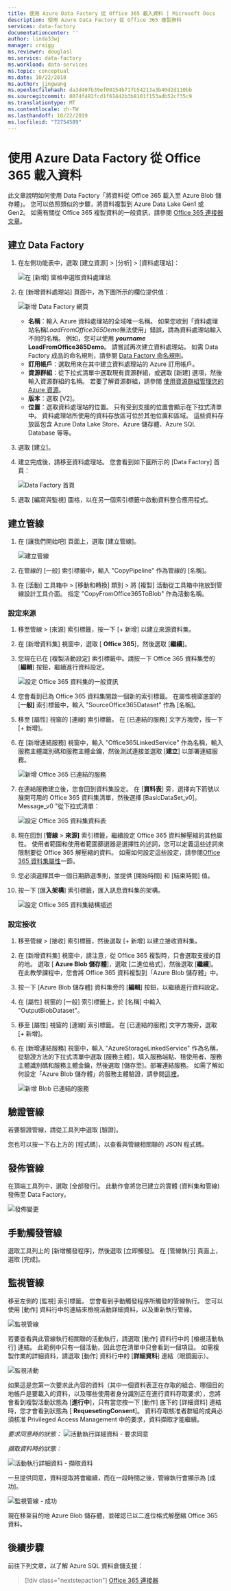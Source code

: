 ```yaml
---
title: 使用 Azure Data Factory 從 Office 365 載入資料 | Microsoft Docs
description: 使用 Azure Data Factory 從 Office 365 複製資料
services: data-factory
documentationcenter: ''
author: linda33wj
manager: craigg
ms.reviewer: douglasl
ms.service: data-factory
ms.workload: data-services
ms.topic: conceptual
ms.date: 10/22/2018
ms.author: jingwang
ms.openlocfilehash: da3d407b39ef00154b717b54213a3b40d2d110bb
ms.sourcegitcommit: 8074f482fcd1f61442b3b8101f153adb52cf35c9
ms.translationtype: MT
ms.contentlocale: zh-TW
ms.lasthandoff: 10/22/2019
ms.locfileid: "72754589"
---
```

# <a name="load-data-from-office-365-by-using-azure-data-factory"></a>使用 Azure Data Factory 從 Office 365 載入資料

此文章說明如何使用 Data Factory「將資料從 Office 365 載入至 Azure Blob 儲存體」。 您可以依照類似的步驟，將資料複製到 Azure Data Lake Gen1 或 Gen2。 如需有關從 Office 365 複製資料的一般資訊，請參閱 [Office 365 連接器文章](connector-office-365.md)。

## <a name="create-a-data-factory"></a>建立 Data Factory

1. 在左側功能表中，選取 [建立資源] > [分析] > [資料處理站]： 
   
   ![在 [新增] 窗格中選取資料處理站](./media/quickstart-create-data-factory-portal/new-azure-data-factory-menu.png)

2. 在 [新增資料處理站] 頁面中，為下圖所示的欄位提供值：
      
   ![新增 Data Factory 網頁](./media/load-office-365-data/new-azure-data-factory.png)
 
    * **名稱**：輸入 Azure 資料處理站的全域唯一名稱。 如果您收到「資料處理站名稱*LoadFromOffice365Demo*無法使用」錯誤，請為資料處理站輸入不同的名稱。 例如，您可以使用 _**yourname**_ **LoadFromOffice365Demo**。 請嘗試再次建立資料處理站。 如需 Data Factory 成品的命名規則，請參閱 [Data Factory 命名規則](naming-rules.md)。
    * **訂用帳戶**：選取用來在其中建立資料處理站的 Azure 訂用帳戶。 
    * **資源群組**：從下拉式清單中選取現有資源群組，或選取 [新建] 選項，然後輸入資源群組的名稱。 若要了解資源群組，請參閱 [使用資源群組管理您的 Azure 資源](../azure-resource-manager/resource-group-overview.md)。  
    * **版本**：選取 [V2]。
    * **位置**：選取資料處理站的位置。 只有受到支援的位置會顯示在下拉式清單中。 資料處理站所使用的資料存放區可位於其他位置和區域。 這些資料存放區包含 Azure Data Lake Store、Azure 儲存體、Azure SQL Database 等等。

3. 選取 [建立]。
4. 建立完成後，請移至資料處理站。 您會看到如下圖所示的 [Data Factory] 首頁：
   
   ![Data Factory 首頁](./media/load-office-365-data/data-factory-home-page.png)

5. 選取 [編寫與監視] 圖格，以在另一個索引標籤中啟動資料整合應用程式。

## <a name="create-a-pipeline"></a>建立管線

1. 在 [讓我們開始吧] 頁面上，選取 [建立管線]。
 
    ![建立管線](./media/load-office-365-data/create-pipeline-entry.png)

2. 在管線的 [一般] 索引標籤中，輸入 "CopyPipeline" 作為管線的 [名稱]。

3. 在 [活動] 工具箱中 > [移動和轉換] 類別 > 將 [複製] 活動從工具箱中拖放到管線設計工具介面。 指定 "CopyFromOffice365ToBlob" 作為活動名稱。

### <a name="configure-source"></a>設定來源

1. 移至管線 > [來源] 索引標籤，按一下 [+ 新增] 以建立來源資料集。 

2. 在 [新增資料集] 視窗中，選取 [ **Office 365**]，然後選取 [**繼續**]。
 
3. 您現在已在 [複製活動設定] 索引標籤中。請按一下 Office 365 資料集旁的 [**編輯**] 按鈕，繼續進行資料設定。

    ![設定 Office 365 資料集的一般資訊](./media/load-office-365-data/transition-to-edit-dataset.png)
 
4. 您會看到已為 Office 365 資料集開啟一個新的索引標籤。 在屬性視窗底部的 [**一般]** 索引標籤中，輸入 "SourceOffice365Dataset" 作為 [名稱]。
 
5. 移至 [屬性] 視窗的 [連線] 索引標籤。 在 [已連結的服務] 文字方塊旁，按一下 [+ 新增]。

6. 在 [新增連結服務] 視窗中，輸入 "Office365LinkedService" 作為名稱，輸入服務主體識別碼和服務主體金鑰，然後測試連接並選取 [**建立**] 以部署連結服務。

    ![新增 Office 365 已連結的服務](./media/load-office-365-data/new-office-365-linked-service.png)
 
7. 在連結服務建立後，您會回到資料集設定。 在 [**資料表**] 旁，選擇向下箭號以展開可用的 Office 365 資料集清單，然後選擇 [BasicDataSet_v0]。Message_v0 "從下拉式清單：

    ![設定 Office 365 資料集資料表](./media/load-office-365-data/edit-dataset.png)

8. 現在回到 [**管線** > **來源]** 索引標籤，繼續設定 Office 365 資料解壓縮的其他屬性。  使用者範圍和使用者範圍篩選器是選擇性的述詞，您可以定義這些述詞來限制要從 Office 365 解壓縮的資料。 如需如何設定這些設定，請參閱[Office 365 資料集屬性](https://docs.microsoft.com/azure/data-factory/connector-office-365#dataset-properties)一節。

9. 您必須選擇其中一個日期篩選準則，並提供 [開始時間] 和 [結束時間] 值。

10. 按一下 [匯**入架構**] 索引標籤，匯入訊息資料集的架構。

    ![設定 Office 365 資料集結構描述](./media/load-office-365-data/edit-source-properties.png)

### <a name="configure-sink"></a>設定接收

1. 移至管線 > [接收] 索引標籤，然後選取 [+ 新增] 以建立接收資料集。
 
2. 在 [新增資料集] 視窗中，請注意，從 Office 365 複製時，只會選取支援的目的地。 選取 [ **Azure Blob 儲存體**]，選取 [二進位格式]，然後選取 [**繼續**]。  在此教學課程中，您會將 Office 365 資料複製到「Azure Blob 儲存體」中。

3. 按一下 [Azure Blob 儲存體] 資料集旁的 [**編輯**] 按鈕，以繼續進行資料設定。

4. 在 [屬性] 視窗的 [一般] 索引標籤上，於 [名稱] 中輸入 "OutputBlobDataset"。

5. 移至 [屬性] 視窗的 [連線] 索引標籤。 在 [已連結的服務] 文字方塊旁，選取 [+ 新增]。

6. 在 [新增連結服務] 視窗中，輸入 "AzureStorageLinkedService" 作為名稱，從驗證方法的下拉式清單中選取 [服務主體]，填入服務端點、租使用者、服務主體識別碼和服務主體金鑰，然後選取 [儲存至]。部署連結服務。  如需了解如何設定「Azure Blob 儲存體」的服務主體驗證，請參閱[這裡](connector-azure-blob-storage.md#service-principal-authentication)。

    ![新增 Blob 已連結的服務](./media/load-office-365-data/configure-blob-linked-service.png)


## <a name="validate-the-pipeline"></a>驗證管線

若要驗證管線，請從工具列中選取 [驗證]。

您也可以按一下右上方的 [程式碼]，以查看與管線相關聯的 JSON 程式碼。

## <a name="publish-the-pipeline"></a>發佈管線

在頂端工具列中，選取 [全部發行]。 此動作會將您已建立的實體 (資料集和管線) 發佈至 Data Factory。

![發佈變更](./media/load-office-365-data/publish-changes.png) 

## <a name="trigger-the-pipeline-manually"></a>手動觸發管線

選取工具列上的 [新增觸發程序]，然後選取 [立即觸發]。 在 [管線執行] 頁面上，選取 [完成]。 

## <a name="monitor-the-pipeline"></a>監視管線

移至左側的 [監視] 索引標籤。 您會看到手動觸發程序所觸發的管線執行。 您可以使用 [動作] 資料行中的連結來檢視活動詳細資料，以及重新執行管線。

![監視管線](./media/load-office-365-data/pipeline-status.png) 

若要查看與此管線執行相關聯的活動執行，請選取 [動作] 資料行中的 [檢視活動執行] 連結。 此範例中只有一個活動，因此您在清單中只會看到一個項目。 如需複製作業的詳細資料，請選取 [動作] 資料行中的 [**詳細資料**] 連結（眼鏡圖示）。

![監視活動](./media/load-office-365-data/activity-status.png) 

如果這是您第一次要求此內容的資料（其中一個資料表正在存取的組合、哪個目的地帳戶是要載入的資料，以及哪些使用者身分識別正在進行資料存取要求），您將會看到複製活動狀態為 [**進行中**]，只有當您按一下 [動作] 底下的 [詳細資料] 連結時，您才會看到狀態為 [ **RequesetingConsent**]。  資料存取核准者群組的成員必須核准 Privileged Access Management 中的要求，資料擷取才能繼續。

_要求同意時的狀態：_ 
![活動執行詳細資料 - 要求同意](./media/load-office-365-data/activity-details-request-consent.png) 

_擷取資料時的狀態：_

![活動執行詳細資料 - 擷取資料](./media/load-office-365-data/activity-details-extract-data.png) 

一旦提供同意，資料提取將會繼續，而在一段時間之後，管線執行會顯示為 [成功]。

![監視管線 - 成功](./media/load-office-365-data/pipeline-monitoring-succeeded.png) 

現在移至目的地 Azure Blob 儲存體，並確認已以二進位格式解壓縮 Office 365 資料。

## <a name="next-steps"></a>後續步驟

前往下列文章，以了解 Azure SQL 資料倉儲支援： 

> [!div class="nextstepaction"]
>[Office 365 連接器](connector-office-365.md)